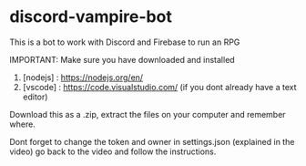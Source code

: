 # discord-vampire-bot
This is a bot to work with Discord and Firebase to run an RPG

IMPORTANT: Make sure you have downloaded and installed 
1. [nodejs] : https://nodejs.org/en/
2. [vscode] : https://code.visualstudio.com/ (if you dont already have a text editor)

Download this as a .zip, extract the files on your computer and remember where.

Dont forget to change the token and owner in settings.json (explained in the video)
go back to the video and follow the instructions.